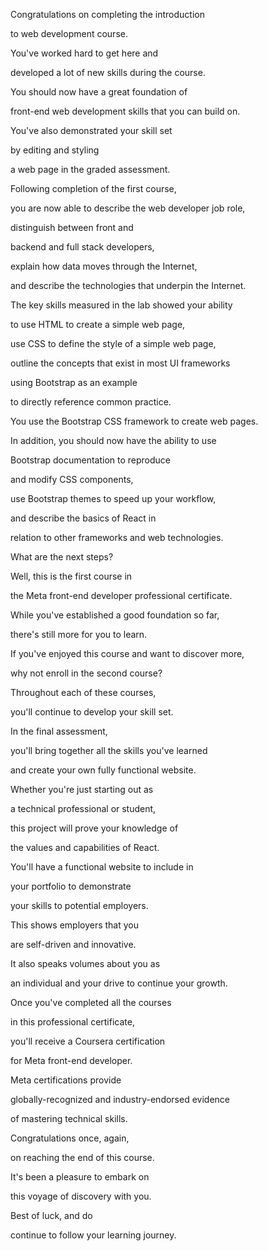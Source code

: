 Congratulations on completing the introduction 

to web development course. 

You've worked hard to get here and 

developed a lot of new skills during the course. 

You should now have a great foundation of 

front-end web development skills that you can build on. 

You've also demonstrated your skill set 

by editing and styling 

a web page in the graded assessment. 

Following completion of the first course, 

you are now able to describe the web developer job role, 

distinguish between front and 

backend and full stack developers, 

explain how data moves through the Internet, 

and describe the technologies that underpin the Internet. 

The key skills measured in the lab showed your ability 

to use HTML to create a simple web page, 

use CSS to define the style of a simple web page, 

outline the concepts that exist in most UI frameworks 

using Bootstrap as an example 

to directly reference common practice. 

You use the Bootstrap CSS framework to create web pages. 

In addition, you should now have the ability to use 

Bootstrap documentation to reproduce 

and modify CSS components, 

use Bootstrap themes to speed up your workflow, 

and describe the basics of React in 

relation to other frameworks and web technologies. 

What are the next steps? 

Well, this is the first course in 

the Meta front-end developer professional certificate. 

While you've established a good foundation so far, 

there's still more for you to learn. 

If you've enjoyed this course and want to discover more, 

why not enroll in the second course? 

Throughout each of these courses, 

you'll continue to develop your skill set. 

In the final assessment, 

you'll bring together all the skills you've learned 

and create your own fully functional website. 

Whether you're just starting out as 

a technical professional or student, 

this project will prove your knowledge of 

the values and capabilities of React. 

You'll have a functional website to include in 

your portfolio to demonstrate 

your skills to potential employers. 

This shows employers that you 

are self-driven and innovative. 

It also speaks volumes about you as 

an individual and your drive to continue your growth. 

Once you've completed all the courses 

in this professional certificate, 

you'll receive a Coursera certification 

for Meta front-end developer. 

Meta certifications provide 

globally-recognized and industry-endorsed evidence 

of mastering technical skills. 

Congratulations once, again, 

on reaching the end of this course. 

It's been a pleasure to embark on 

this voyage of discovery with you. 

Best of luck, and do 

continue to follow your learning journey.